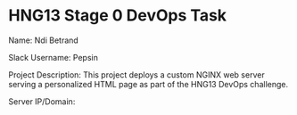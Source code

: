 # HNG13 Stage 0 DevOps Task

Name: Ndi Betrand

Slack Username: Pepsin

Project Description: This project deploys a custom NGINX web server serving a personalized HTML page as part of the HNG13 DevOps challenge.

Server IP/Domain: 
